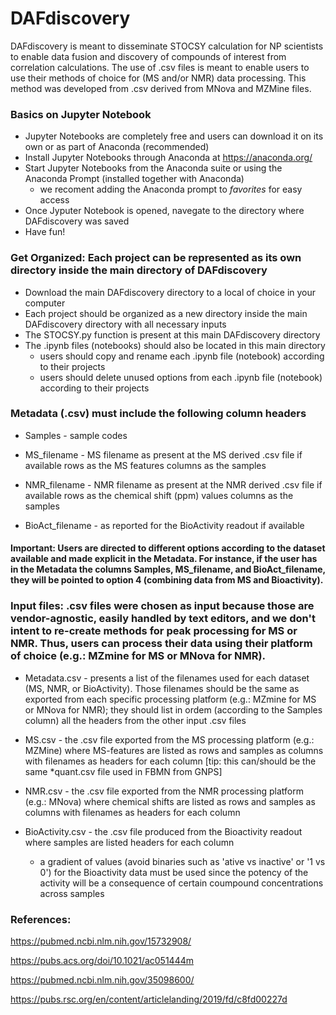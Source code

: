 # DAFdiscovery
DAFdiscovery is meant to disseminate STOCSY calculation for NP scientists to enable data fusion and discovery of compounds of interest from correlation calculations.
The use of .csv files is meant to enable users to use their methods of choice for (MS and/or NMR) data processing. This method was developed from .csv derived from MNova and MZMine files.

### Basics on Jupyter Notebook
* Jupyter Notebooks are completely free and users can download it on its own or as part of Anaconda (recommended) 
* Install Jupyter Notebooks through Anaconda at https://anaconda.org/
* Start Jupyter Notebooks from the Anaconda suite or using the Anaconda Prompt (installed together with Anaconda)
	* we recoment adding the Anaconda prompt to *favorites* for easy access
* Once Jyputer Notebook is opened, navegate to the directory where DAFdiscovery was saved
* Have fun!

### Get Organized: Each project can be represented as its own directory inside the main directory of DAFdiscovery
* Download the main DAFdiscovery directory to a local of choice in your computer
* Each project should be organized as a new directory inside the main DAFdiscovery directory with all necessary inputs
* The STOCSY.py function is present at this main DAFdiscovery directory
* The .ipynb files (notebooks) should also be located in this main directory
	* users should copy and rename each .ipynb file (notebook) according to their projects 
	* users should delete unused options from each .ipynb file (notebook) according to their projects

### Metadata (.csv) must include the following column headers

* Samples - sample codes

* MS_filename - MS filename as present at the MS derived .csv file if available
rows as the MS features 
columns as the samples
	
* NMR_filename - NMR filename as present at the NMR derived .csv file if available 
rows as the chemical shift (ppm) values
columns as the samples
	
* BioAct_filename - as reported for the BioActivity readout if available 

#### Important: Users are directed to different options according to the dataset available and made explicit in the Metadata. For instance, if the user has in the Metadata the columns Samples, MS_filename, and BioAct_filename, they will be pointed to option 4 (combining data from MS and Bioactivity).

### Input files: .csv files were chosen as input because those are vendor-agnostic, easily handled by text editors, and we don't intent to re-create methods for peak processing for MS or NMR. Thus, users can process their data using their platform of choice (e.g.: MZmine for MS or MNova for NMR).

* Metadata.csv - presents a list of the filenames used for each dataset (MS, NMR, or BioActivity). Those filenames should be the same as exported from each specific processing platform (e.g.: MZmine for MS or MNova for NMR); they should list in ordem (according to the Samples column) all the headers from the other input .csv files

* MS.csv - the .csv file exported from the MS processing platform (e.g.: MZMine) where MS-features are listed as rows and samples as columns with filenames as headers for each column [tip: this can/should be the same \*quant.csv file used in FBMN from GNPS]

* NMR.csv - the .csv file exported from the NMR processing platform (e.g.: MNova) where chemical shifts are listed as rows and samples as columns with filenames as headers for each column

* BioActivity.csv - the .csv file produced from the Bioactivity readout where samples are listed headers for each column
	* a gradient of values (avoid binaries such as 'ative vs inactive' or '1 vs 0') for the Bioactivity data must be used since the potency of the activity will be a consequence of certain coumpound concentrations across samples


### References:

https://pubmed.ncbi.nlm.nih.gov/15732908/

https://pubs.acs.org/doi/10.1021/ac051444m

https://pubmed.ncbi.nlm.nih.gov/35098600/

https://pubs.rsc.org/en/content/articlelanding/2019/fd/c8fd00227d

